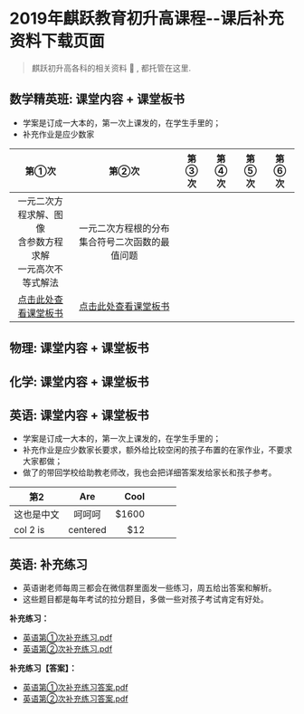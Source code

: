 # 2019年麒跃教育初升高课程--课后补充资料下载页面
> 麒跃初升高各科的相关资料 📝 , 都托管在这里.  


## 数学精英班: 课堂内容 + 课堂板书

  - 学案是订成一大本的，第一次上课发的，在学生手里的；
  - 补充作业是应少数家


|                              第①次                             |                          第②次                         | 第③次 | 第④次 | 第⑤次 | 第⑥次 |
|:--------------------------------------------------------------:|:------------------------------------------------------:|:-----:|:-----:|:-----:|:-----:|
| 一元二次方程求解、图像<br>含参数方程求解<br>一元高次不等式解法 |     一元二次方程根的分布集合符号二次函数的最值问题     |       |       |       |       |
|      [点击此处查看课堂板书](数学/精英班/数学精英班8.9.pdf)     | [点击此处查看课堂板书](数学/精英班/数学精英班8.10.pdf) |       |       |       |       |










## 物理: 课堂内容 + 课堂板书
## 化学: 课堂内容 + 课堂板书
## 英语: 课堂内容 + 课堂板书







  - 学案是订成一大本的，第一次上课发的，在学生手里的；
  - 补充作业是应少数家长要求，额外给比较空闲的孩子布置的在家作业，不要求大家都做；
  - 做了的带回学校给助教老师改，我也会把详细答案发给家长和孩子参考。


| 第2        |    Are   |  Cool |   |   |   |
|------------|:--------:|------:|---|---|---|
| 这也是中文 |  呵呵呵  | $1600 |   |   |   |
| col 2 is   | centered |   $12 |   |   |   |


   
## 英语: 补充练习
  - 英语谢老师每周三都会在微信群里面发一些练习，周五给出答案和解析。
  - 这些题目都是每年考试的拉分题目，多做一些对孩子考试肯定有好处。

**补充练习：**
   * [英语第①次补充练习.pdf](英语/第一次补充资料【题目】.pdf)
   * [英语第②次补充练习.pdf](英语/第二次补充资料【题目】.pdf)
   
**补充练习【答案】：**
   * [英语第①次补充练习答案.pdf](英语/第一次补充资料【答案】.pdf)
   * [英语第②次补充练习答案.pdf](英语/第二次补充资料【答案】.pdf)
    


